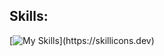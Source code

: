 ## Skills:
[![My Skills](https://skillicons.dev/icons?i=js,html,css,python,java,flask,django,git,github,)](https://skillicons.dev)
